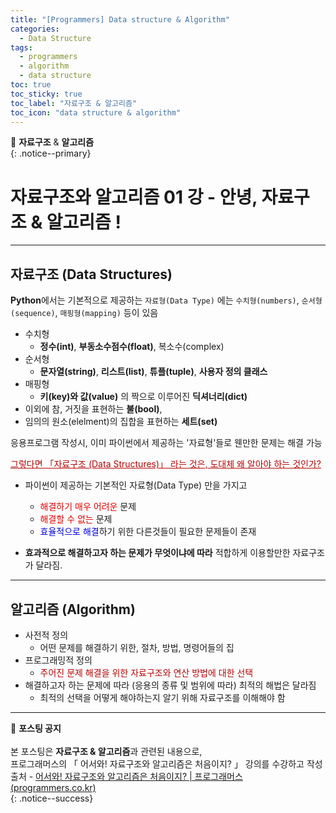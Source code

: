 ```yaml
---
title: "[Programmers] Data structure & Algorithm"
categories:
  - Data Structure
tags:
  - programmers
  - algorithm
  - data structure
toc: true
toc_sticky: true
toc_label: "자료구조 & 알고리즘"
toc_icon: "data structure & algorithm"
---
```


📌 **자료구조** & **알고리즘**<br>
{: .notice--primary}

# 자료구조와 알고리즘 01 강 - 안녕, 자료구조 & 알고리즘 !

---

## 자료구조 (Data Structures)
**Python**에서는 기본적으로 제공하는 ``자료형(Data Type)`` 에는
 ``수치형(numbers)``, ``순서형(sequence)``, ``매핑형(mapping)`` 등이 있음

- 수치형
    - **정수(int)**, **부동소수점수(float)**, 복소수(complex)<br>
- 순서형
    - **문자열(string)**, **리스트(list)**, **튜플(tuple)**, **사용자 정의 클래스**<br>
- 매핑형
    - **키(key)와 값(value)** 의 짝으로 이루어진 **딕셔너리(dict)**<br>
- 이외에 참, 거짓을 표현하는 **불(bool)**,
- 임의의 원소(elelment)의 집합을 표현하는 **세트(set)**<br>


응용프로그램 작성시, 이미 파이썬에서 제공하는 '자료형'들로 웬만한 문제는 해결 가능

<span style="color:#b40404"><u>그렇다면 「자료구조 (Data Structures)」 라는 것은, 도대체 왜 알아야 하는 것인가?</u></span>

- 파이썬이 제공하는 기본적인 자료형(Data Type) 만을 가지고

  - <span style="color:#df0101">해결하기 매우 어려운</span> 문제
  - <span style="color:#df0101">해결할 수 없는</span> 문제
  - <span style="color:#0101df">효율적으로 해결</span>하기 위한 다른것들이 필요한 문제들이 존재<br>
- **효과적으로 해결하고자 하는 문제가 무엇이냐에 따라** 적합하게 이용할만한 자료구조가 달라짐.

---

## 알고리즘 (Algorithm)

- 사전적 정의
  - 어떤 문제를 해결하기 위한, 절차, 방법, 명령어들의 집<br>
- 프로그래밍적 정의
  - <span style="color:#b40404">주어진 문제 해결을 위한 자료구조와 연산 방법에 대한 선택</span><br>
- 해결하고자 하는 문제에 따라 (응용의 종류 및 범위에 따라) 최적의 해법은 달라짐
  - 최적의 선택을 어떻게 해야하는지 알기 위해 자료구조를 이해해야 함

---



🔔 **포스팅 공지** <br><br>
본 포스팅은 **자료구조 & 알고리즘**과 관련된 내용으로,<br>
프로그래머스의 「 어서와! 자료구조와 알고리즘은 처음이지? 」 강의를 수강하고 작성<br>
출처 - [어서와! 자료구조와 알고리즘은 처음이지? | 프로그래머스 (programmers.co.kr)](https://programmers.co.kr/learn/courses/57)<br>
{: .notice--success}